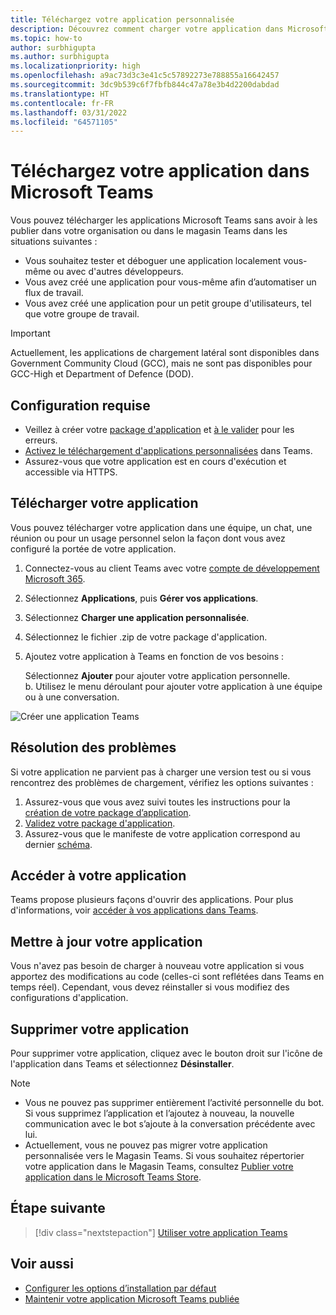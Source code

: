 ```yaml
---
title: Téléchargez votre application personnalisée
description: Découvrez comment charger votre application dans Microsoft Teams. Le chargement latéral est courant lors du test et du débogage d'une application pendant le développement.
ms.topic: how-to
author: surbhigupta
ms.author: surbhigupta
ms.localizationpriority: high
ms.openlocfilehash: a9ac73d3c3e41c5c57892273e788855a16642457
ms.sourcegitcommit: 3dc9b539c6f7fbfb844c47a78e3b4d2200dabdad
ms.translationtype: HT
ms.contentlocale: fr-FR
ms.lasthandoff: 03/31/2022
ms.locfileid: "64571105"
---
```

# <a name="upload-your-app-in-microsoft-teams"></a>Téléchargez votre application dans Microsoft Teams

Vous pouvez télécharger les applications Microsoft Teams sans avoir à les publier dans votre organisation ou dans le magasin Teams dans les situations suivantes :

* Vous souhaitez tester et déboguer une application localement vous-même ou avec d'autres développeurs.
* Vous avez créé une application pour vous-même afin d’automatiser un flux de travail.
* Vous avez créé une application pour un petit groupe d'utilisateurs, tel que votre groupe de travail.

> [!IMPORTANT]
> Actuellement, les applications de chargement latéral sont disponibles dans Government Community Cloud (GCC), mais ne sont pas disponibles pour GCC-High et Department of Defence (DOD).

## <a name="prerequisites"></a>Configuration requise

* Veillez à créer votre [package d'application](~/concepts/build-and-test/apps-package.md) et [à le valider](https://dev.teams.microsoft.com/appvalidation.html) pour les erreurs.
* [Activez le téléchargement d'applications personnalisées](~/concepts/build-and-test/prepare-your-o365-tenant.md#enable-custom-teams-apps-and-turn-on-custom-app-uploading) dans Teams.
* Assurez-vous que votre application est en cours d'exécution et accessible via HTTPS.

## <a name="upload-your-app"></a>Télécharger votre application

Vous pouvez télécharger votre application dans une équipe, un chat, une réunion ou pour un usage personnel selon la façon dont vous avez configuré la portée de votre application.

1. Connectez-vous au client Teams avec votre [compte de développement Microsoft 365](https://developer.microsoft.com/en-us/microsoft-365/dev-program).
1. Sélectionnez **Applications**, puis **Gérer vos applications**.
1. Sélectionnez **Charger une application personnalisée**.
1. Sélectionnez le fichier .zip de votre package d'application.
2. Ajoutez votre application à Teams en fonction de vos besoins :</br>

   Sélectionnez **Ajouter** pour ajouter votre application personnelle.</br>
   b. Utilisez le menu déroulant pour ajouter votre application à une équipe ou à une conversation.

![Créer une application Teams](~/assets/videos/app-teams.gif)

## <a name="troubleshooting"></a>Résolution des problèmes

Si votre application ne parvient pas à charger une version test ou si vous rencontrez des problèmes de chargement, vérifiez les options suivantes :

1. Assurez-vous que vous avez suivi toutes les instructions pour la [création de votre package d’application](../../concepts/build-and-test/apps-package.md).
1. [Validez votre package d'application](https://dev.teams.microsoft.com/appvalidation.html).
1. Assurez-vous que le manifeste de votre application correspond au dernier [schéma](../../resources/schema/manifest-schema.md).

## <a name="access-your-app"></a>Accéder à votre application

Teams propose plusieurs façons d'ouvrir des applications. Pour plus d'informations, voir [accéder à vos applications dans Teams](https://support.microsoft.com/office/access-your-apps-in-teams-0758cb09-9e85-40e7-a974-51df7734646a).

## <a name="update-your-app"></a>Mettre à jour votre application

Vous n'avez pas besoin de charger à nouveau votre application si vous apportez des modifications au code (celles-ci sont reflétées dans Teams en temps réel). Cependant, vous devez réinstaller si vous modifiez des configurations d'application.

## <a name="remove-your-app"></a>Supprimer votre application

Pour supprimer votre application, cliquez avec le bouton droit sur l'icône de l'application dans Teams et sélectionnez **Désinstaller**.

> [!NOTE]
>
> * Vous ne pouvez pas supprimer entièrement l’activité personnelle du bot. Si vous supprimez l’application et l’ajoutez à nouveau, la nouvelle communication avec le bot s’ajoute à la conversation précédente avec lui.
> * Actuellement, vous ne pouvez pas migrer votre application personnalisée vers le Magasin Teams. Si vous souhaitez répertorier votre application dans le Magasin Teams, consultez [Publier votre application dans le Microsoft Teams Store](appsource/publish.md).

## <a name="next-step"></a>Étape suivante

> [!div class="nextstepaction"]
> [Utiliser votre application Teams](https://support.microsoft.com/office/apps-and-services-cc1fba57-9900-4634-8306-2360a40c665b)

## <a name="see-also"></a>Voir aussi

* [Configurer les options d’installation par défaut](~/concepts/deploy-and-publish/add-default-install-scope.md)
* [Maintenir votre application Microsoft Teams publiée](~/concepts/deploy-and-publish/appsource/post-publish/overview.md)
